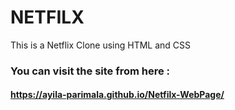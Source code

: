 # NETFILX
This is a Netflix Clone using HTML and CSS
### You can visit the site from here :
#### https://ayila-parimala.github.io/Netfilx-WebPage/

